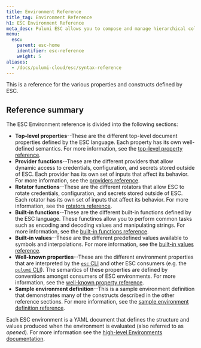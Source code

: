 ```yaml
---
title: Environment Reference
title_tag: Environment Reference
h1: ESC Environment Reference
meta_desc: Pulumi ESC allows you to compose and manage hierarchical collections of configuration and secrets and consume them in various ways.
menu:
  esc:
    parent: esc-home
    identifier: esc-reference
    weight: 5
aliases:
  - /docs/pulumi-cloud/esc/syntax-reference
---
```


This is a reference for the various properties and constructs defined by ESC.

## Reference summary

The ESC Environment reference is divided into the following sections:

- __Top-level properties__--These are the different top-level document properties defined by the ESC language. Each property has its own well-defined semantics. For more information, see the [top-level property reference](/docs/pulumi-cloud/esc/reference/top-level-properties).
- __Provider functions__--These are the different providers that allow dynamic access to credentials, configuration, and secrets stored outside of ESC. Each provider has its own set of inputs that affect its behavior. For more information, see the [providers reference](/docs/pulumi-cloud/esc/reference/providers).
- __Rotator functions__--These are the different rotators that allow ESC to rotate credentials, configuration, and secrets stored outside of ESC. Each rotator has its own set of inputs that affect its behavior. For more information, see the [rotators reference](/docs/pulumi-cloud/esc/reference/rotators).
- __Built-in functions__--These are the different built-in functions defined by the ESC language. These functinos allow you to perform common tasks such as encoding and decoding values and manipulating strings. For more information, see the [built-in functions reference](/docs/pulumi-cloud/esc/reference/builtin-functions).
- __Built-in values__--These are the different predefined values available to symbols and interpolations. For more information, see the [built-in values reference](/docs/pulumi-cloud/esc/reference/builtin-values).
- __Well-known properties__--These are the different environment properties that are interpreted by the [`esc` CLI](/docs/install/esc/) and other ESC consumers (e.g. the [`pulumi` CLI](/docs/install/)). The semantics of these properties are defined by conventions amongst consumers of ESC environments. For more information, see the [well-known property reference](/docs/pulumi-cloud/esc/reference/well-known-properties).
- __Sample environment definition__--This is a sample environment definition that demonstrates many of the constructs described in the other reference sections. For more information, see the [sample environment definition reference](/docs/pulumi-cloud/esc/reference/sample-environment-definition.md).

Each ESC environment is a YAML document that defines the structure and values produced when the environment is evaluated (also referred to as _opened_). For more information see the [high-level Environments documentation](/docs/esc/environments).
